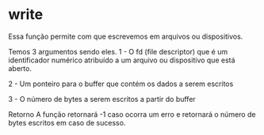 # write

Essa função permite com que escrevemos em arquivos ou dispositivos.

Temos 3 argumentos sendo eles.
1 - O fd (file descriptor) que é um identificador numérico atribuído a um arquivo ou dispositivo que está aberto.

2 - Um ponteiro para o buffer que contém os dados a serem escritos

3 - O número de bytes a serem escritos a partir do buffer

Retorno
A função retornará -1 caso ocorra um erro e retornará o número de bytes escritos em caso de sucesso.